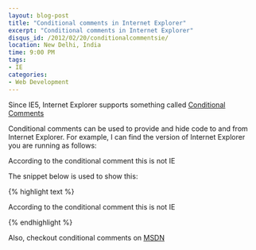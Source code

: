 ```yaml
---
layout: blog-post
title: "Conditional comments in Internet Explorer"
excerpt: "Conditional comments in Internet Explorer"
disqus_id: /2012/02/20/conditionalcommentsie/
location: New Delhi, India
time: 9:00 PM
tags:
- IE
categories:
- Web Development
---
```


Since IE5, Internet Explorer supports something called [Conditional Comments](http://en.wikipedia.org/wiki/Conditional_comment)

Conditional comments can be used to provide and hide code to and from Internet Explorer. For example, I can find the version of Internet Explorer you are running as follows:

<div class="notice">
<!--[if IE]>
According to the conditional comment this is IE<br />
<![endif]-->
<!--[if IE 6]>
According to the conditional comment this is IE 6<br />
<![endif]-->
<!--[if IE 7]>
According to the conditional comment this is IE 7<br />
<![endif]-->
<!--[if IE 8]>
According to the conditional comment this is IE 8<br />
<![endif]-->
<!--[if IE 9]>
According to the conditional comment this is IE 9<br />
<![endif]-->
<!--[if gte IE 8]>
According to the conditional comment this is IE 8 or higher<br />
<![endif]-->
<!--[if lt IE 9]>
According to the conditional comment this is IE lower than 9<br />
<![endif]-->
<!--[if lte IE 7]>
According to the conditional comment this is IE lower or equal to 7<br />
<![endif]-->
<!--[if gt IE 6]>
According to the conditional comment this is IE greater than 6<br />
<![endif]-->
<!--[if !IE]> -->
According to the conditional comment this is not IE<br />
<!-- <![endif]-->
</div>



The snippet below is used to show this:

{% highlight text %}
<!--[if IE]>
According to the conditional comment this is IE<br />
<![endif]-->
<!--[if IE 6]>
According to the conditional comment this is IE 6<br />
<![endif]-->
<!--[if IE 7]>
According to the conditional comment this is IE 7<br />
<![endif]-->
<!--[if IE 8]>
According to the conditional comment this is IE 8<br />
<![endif]-->
<!--[if IE 9]>
According to the conditional comment this is IE 9<br />
<![endif]-->
<!--[if gte IE 8]>
According to the conditional comment this is IE 8 or higher<br />
<![endif]-->
<!--[if lt IE 9]>
According to the conditional comment this is IE lower than 9<br />
<![endif]-->
<!--[if lte IE 7]>
According to the conditional comment this is IE lower or equal to 7<br />
<![endif]-->
<!--[if gt IE 6]>
According to the conditional comment this is IE greater than 6<br />
<![endif]-->
<!--[if !IE]> -->
According to the conditional comment this is not IE<br />
<!-- <![endif]-->
{% endhighlight %}

Also, checkout conditional comments on [MSDN](http://msdn.microsoft.com/en-us/library/ms537512.aspx)
